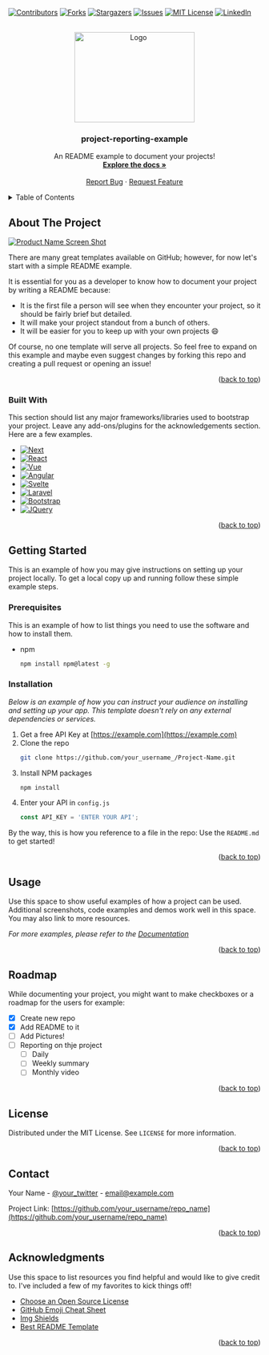 <!-- Improved compatibility of back to top link: See: https://github.com/othneildrew/Best-README-Template/pull/73 -->
<a name="readme-top"></a>

<!--
*** This is a suggestion for a README.
*** Thanks to Best-README-Template: https://github.com/othneildrew/Best-README-Template for the very heavy inspiration!
-->

<!-- PROJECT SHIELDS -->
<!--
*** I'm using markdown "reference style" links for readability.
*** Reference links are enclosed in brackets [ ] instead of parentheses ( ).
*** See the bottom of this document for the declaration of the reference variables
*** for contributors-url, forks-url, etc. This is an optional, concise syntax you may use.
*** https://www.markdownguide.org/basic-syntax/#reference-style-links
-->
[![Contributors][contributors-shield]][contributors-url]
[![Forks][forks-shield]][forks-url]
[![Stargazers][stars-shield]][stars-url]
[![Issues][issues-shield]][issues-url]
[![MIT License][license-shield]][license-url]
[![LinkedIn][linkedin-shield]][linkedin-url]



<!-- PROJECT LOGO -->
<br />
<div align="center">
  <a href="https://github.com/HVLrobotics/project-reporting-example">
    <img src="https://github.com/HVLrobotics/project-reporting-example/blob/9f3fef09243d8dec53e37df6c821e7fd0ef71b9e/%E2%80%ABimages/logo.png" alt="Logo" width="240" height="180">
  </a>

  <h3 align="center">project-reporting-example</h3>

  <p align="center">
    An README example to document your projects!
    <br />
    <a href="https://github.com/HVLrobotics/project-reporting-example"><strong>Explore the docs »</strong></a>
    <br />
    <br />
    <a href="https://github.com/HVLrobotics/project-reporting-example/issues">Report Bug</a>
    ·
    <a href="https://github.com/HVLrobotics/project-reporting-example/issues">Request Feature</a>
  </p>
</div>



<!-- TABLE OF CONTENTS -->
<details>
  <summary>Table of Contents</summary>
  <ol>
    <li>
      <a href="#about-the-project">About The Project</a>
      <ul>
        <li><a href="#built-with">Built With</a></li>
      </ul>
    </li>
    <li>
      <a href="#getting-started">Getting Started</a>
      <ul>
        <li><a href="#prerequisites">Prerequisites</a></li>
        <li><a href="#installation">Installation</a></li>
      </ul>
    </li>
    <li><a href="#usage">Usage</a></li>
    <li><a href="#roadmap">Roadmap</a></li>
    <li><a href="#license">License</a></li>
    <li><a href="#contact">Contact</a></li>
    <li><a href="#acknowledgments">Acknowledgments</a></li>
  </ol>
</details>



<!-- ABOUT THE PROJECT -->
## About The Project

[![Product Name Screen Shot][product-screenshot]](https://example.com)

There are many great templates available on GitHub; however, for now let's start with a simple README example.

It is essential for you as a developer to know how to document your project by writing a README because: 
* It is the first file a person will see when they encounter your project, so it should be fairly brief but detailed. 
* It will make your project standout from a bunch of others. 
* It will be easier for you to keep up with your own projects :smile:

Of course, no one template will serve all projects. So feel free to expand on this example and maybe even suggest changes by forking this repo and creating a pull request or opening an issue!

<p align="right">(<a href="#readme-top">back to top</a>)</p>



### Built With

This section should list any major frameworks/libraries used to bootstrap your project. Leave any add-ons/plugins for the acknowledgements section. Here are a few examples.

* [![Next][Next.js]][Next-url]
* [![React][React.js]][React-url]
* [![Vue][Vue.js]][Vue-url]
* [![Angular][Angular.io]][Angular-url]
* [![Svelte][Svelte.dev]][Svelte-url]
* [![Laravel][Laravel.com]][Laravel-url]
* [![Bootstrap][Bootstrap.com]][Bootstrap-url]
* [![JQuery][JQuery.com]][JQuery-url]

<p align="right">(<a href="#readme-top">back to top</a>)</p>



<!-- GETTING STARTED -->
## Getting Started

This is an example of how you may give instructions on setting up your project locally.
To get a local copy up and running follow these simple example steps.

### Prerequisites

This is an example of how to list things you need to use the software and how to install them.
* npm
  ```sh
  npm install npm@latest -g
  ```

### Installation

_Below is an example of how you can instruct your audience on installing and setting up your app. This template doesn't rely on any external dependencies or services._

1. Get a free API Key at [https://example.com](https://example.com)
2. Clone the repo
   ```sh
   git clone https://github.com/your_username_/Project-Name.git
   ```
3. Install NPM packages
   ```sh
   npm install
   ```
4. Enter your API in `config.js`
   ```js
   const API_KEY = 'ENTER YOUR API';
   ```

By the way, this is how you reference to a file in the repo: Use the `README.md` to get started!

<p align="right">(<a href="#readme-top">back to top</a>)</p>



<!-- USAGE EXAMPLES -->
## Usage

Use this space to show useful examples of how a project can be used. Additional screenshots, code examples and demos work well in this space. You may also link to more resources.

_For more examples, please refer to the [Documentation](https://example.com)_

<p align="right">(<a href="#readme-top">back to top</a>)</p>



<!-- ROADMAP -->
## Roadmap

While documenting your project, you might want to make checkboxes or a roadmap for the users for example:

- [x] Create new repo
- [x] Add README to it
- [ ] Add Pictures!
- [ ] Reporting on thje project
    - [ ] Daily
    - [ ] Weekly summary
    - [ ] Monthly video

<p align="right">(<a href="#readme-top">back to top</a>)</p>


<!-- LICENSE -->
## License

Distributed under the MIT License. See `LICENSE` for more information.

<p align="right">(<a href="#readme-top">back to top</a>)</p>



<!-- CONTACT -->
## Contact

Your Name - [@your_twitter](https://twitter.com/your_username) - email@example.com

Project Link: [https://github.com/your_username/repo_name](https://github.com/your_username/repo_name)

<p align="right">(<a href="#readme-top">back to top</a>)</p>



<!-- ACKNOWLEDGMENTS -->
## Acknowledgments

Use this space to list resources you find helpful and would like to give credit to. I've included a few of my favorites to kick things off!

* [Choose an Open Source License](https://choosealicense.com)
* [GitHub Emoji Cheat Sheet](https://www.webpagefx.com/tools/emoji-cheat-sheet)
* [Img Shields](https://shields.io)
* [Best README Template](https://github.com/othneildrew/Best-README-Template)

<p align="right">(<a href="#readme-top">back to top</a>)</p>



<!-- MARKDOWN LINKS & IMAGES -->
<!-- https://www.markdownguide.org/basic-syntax/#reference-style-links -->
[contributors-shield]: https://img.shields.io/github/contributors/HVLrobotics/project-reporting-example.svg?style=for-the-badge
[contributors-url]: https://github.com/HVLrobotics/project-reporting-example/graphs/contributors
[forks-shield]: https://img.shields.io/github/forks/HVLrobotics/project-reporting-example.svg?style=for-the-badge
[forks-url]: https://github.com/HVLrobotics/project-reporting-example/network/members
[stars-shield]: https://img.shields.io/github/stars/HVLrobotics/project-reporting-example.svg?style=for-the-badge
[stars-url]: https://github.com/HVLrobotics/project-reporting-example/stargazers
[issues-shield]: https://img.shields.io/github/issues/HVLrobotics/project-reporting-example.svg?style=for-the-badge
[issues-url]: https://github.com/HVLrobotics/project-reporting-example/issues
[license-shield]: https://img.shields.io/github/license/HVLrobotics/project-reporting-example.svg?style=for-the-badge
[license-url]: https://github.com/HVLrobotics/project-reporting-example/blob/master/LICENSE
[linkedin-shield]: https://img.shields.io/badge/-LinkedIn-black.svg?style=for-the-badge&logo=linkedin&colorB=555
[linkedin-url]: https://www.linkedin.com/company/hvl-robotics
[product-screenshot]: https://github.com/HVLrobotics/project-reporting-example/blob/9f3fef09243d8dec53e37df6c821e7fd0ef71b9e/%E2%80%ABimages/screenshot.png
[Next.js]: https://img.shields.io/badge/next.js-000000?style=for-the-badge&logo=nextdotjs&logoColor=white
[Next-url]: https://nextjs.org/
[React.js]: https://img.shields.io/badge/React-20232A?style=for-the-badge&logo=react&logoColor=61DAFB
[React-url]: https://reactjs.org/
[Vue.js]: https://img.shields.io/badge/Vue.js-35495E?style=for-the-badge&logo=vuedotjs&logoColor=4FC08D
[Vue-url]: https://vuejs.org/
[Angular.io]: https://img.shields.io/badge/Angular-DD0031?style=for-the-badge&logo=angular&logoColor=white
[Angular-url]: https://angular.io/
[Svelte.dev]: https://img.shields.io/badge/Svelte-4A4A55?style=for-the-badge&logo=svelte&logoColor=FF3E00
[Svelte-url]: https://svelte.dev/
[Laravel.com]: https://img.shields.io/badge/Laravel-FF2D20?style=for-the-badge&logo=laravel&logoColor=white
[Laravel-url]: https://laravel.com
[Bootstrap.com]: https://img.shields.io/badge/Bootstrap-563D7C?style=for-the-badge&logo=bootstrap&logoColor=white
[Bootstrap-url]: https://getbootstrap.com
[JQuery.com]: https://img.shields.io/badge/jQuery-0769AD?style=for-the-badge&logo=jquery&logoColor=white
[JQuery-url]: https://jquery.com 
